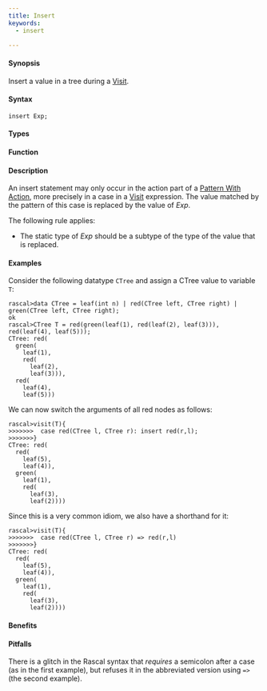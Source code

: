```yaml
---
title: Insert
keywords:
  - insert

---
```


#### Synopsis

Insert a value in a tree during a [Visit](/docs/Rascal/Statements/Visit).

#### Syntax

`insert Exp;`

#### Types

#### Function

#### Description

An insert statement may only occur in the action part of a [Pattern With Action](/docs/Rascal/Expressions/Visit/PatternWithAction), more precisely in
a case in a [Visit](/docs/Rascal/Expressions/Visit) expression. The value matched by the pattern of this case is replaced by the value of _Exp_.

The following rule applies:

*  The static type of _Exp_ should be a subtype of the type of the value that is replaced.

#### Examples

Consider the following datatype `CTree` and assign a CTree value to variable `T`:

```rascal-shell
rascal>data CTree = leaf(int n) | red(CTree left, CTree right) | green(CTree left, CTree right);
ok
rascal>CTree T = red(green(leaf(1), red(leaf(2), leaf(3))), red(leaf(4), leaf(5)));
CTree: red(
  green(
    leaf(1),
    red(
      leaf(2),
      leaf(3))),
  red(
    leaf(4),
    leaf(5)))
```
We can now switch the arguments of all red nodes as follows:

```rascal-shell
rascal>visit(T){
>>>>>>>  case red(CTree l, CTree r): insert red(r,l);
>>>>>>>}
CTree: red(
  red(
    leaf(5),
    leaf(4)),
  green(
    leaf(1),
    red(
      leaf(3),
      leaf(2))))
```
Since this is a very common idiom, we also have a shorthand for it:

```rascal-shell
rascal>visit(T){
>>>>>>>  case red(CTree l, CTree r) => red(r,l)
>>>>>>>}
CTree: red(
  red(
    leaf(5),
    leaf(4)),
  green(
    leaf(1),
    red(
      leaf(3),
      leaf(2))))
```

#### Benefits

#### Pitfalls

There is a glitch in the Rascal syntax that _requires_ a semicolon after a case (as in the first example),
but refuses it in the abbreviated version using `=>` (the second example).


